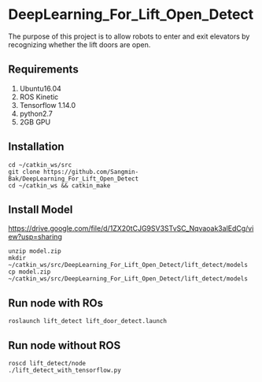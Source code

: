 # DeepLearning_For_Lift_Open_Detect
The purpose of this project is to allow robots to enter and exit elevators by recognizing whether the lift doors are open.

## Requirements
1. Ubuntu16.04
2. ROS Kinetic
3. Tensorflow 1.14.0 
4. python2.7
5. 2GB GPU

## Installation
```
cd ~/catkin_ws/src
git clone https://github.com/Sangmin-Bak/DeepLearning_For_Lift_Open_Detect
cd ~/catkin_ws && catkin_make
```

## Install Model
https://drive.google.com/file/d/1ZX20tCJG9SV3STvSC_Nqvaoak3alEdCg/view?usp=sharing
```
unzip model.zip
mkdir ~/catkin_ws/src/DeepLearning_For_Lift_Open_Detect/lift_detect/models
cp model.zip ~/catkin_ws/src/DeepLearning_For_Lift_Open_Detect/lift_detect/models
```

## Run node with ROs
```
roslaunch lift_detect lift_door_detect.launch
```

## Run node without ROS
```
roscd lift_detect/node
./lift_detect_with_tensorflow.py
```
